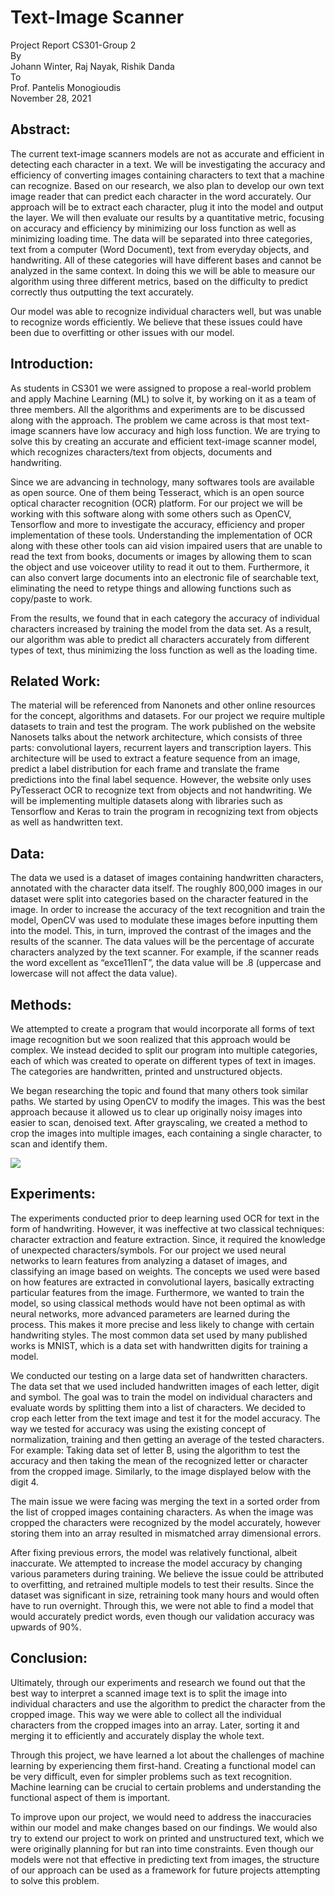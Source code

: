 # Text-Image Scanner  
Project Report CS301-Group 2  
By  
Johann Winter, Raj Nayak, Rishik Danda  
To  
Prof. Pantelis Monogioudis  
November 28, 2021  

## Abstract:  
The current text-image scanners models are not as accurate and efficient in detecting each character in a text. We will be investigating the accuracy and efficiency of converting images containing characters to text that a machine can recognize. Based on our research, we also plan to develop our own text image reader that can predict each character in the word accurately. Our approach will be to extract each character, plug it into the model and output the layer. We will then evaluate our results by a quantitative metric, focusing on accuracy and efficiency by minimizing our loss function as well as minimizing loading time. The data will be separated into three categories, text from a computer (Word Document), text from everyday objects, and handwriting. All of these categories will have different bases and cannot be analyzed in the same context. In doing this we will be able to measure our algorithm using three different metrics, based on the difficulty to predict correctly thus outputting the text accurately.  

Our model was able to recognize individual characters well, but was unable to recognize words efficiently. We believe that these issues could have been due to overfitting or other issues with our model.  

## Introduction:  
As students in CS301 we were assigned to propose a real-world problem and apply Machine Learning (ML) to solve it, by working on it as a team of three members. All the algorithms and experiments are to be discussed along with the approach. The problem we came across is that most text-image scanners have low accuracy and high loss function.  We are trying to solve this by creating an accurate and efficient text-image scanner model, which recognizes characters/text from objects, documents and handwriting.  
    
Since we are advancing in technology, many softwares tools are available as open source. One of them being Tesseract, which is an open source optical character recognition (OCR) platform. For our project we will be working with this software along with some others such as OpenCV, Tensorflow and more to investigate the accuracy, efficiency and proper implementation of these tools. Understanding the implementation of OCR along with these other tools can aid vision impaired users that are unable to read the text from books, documents or images by allowing them to scan the object and use voiceover utility to read it out to them. Furthermore, it can also convert large documents into an electronic file of searchable text, eliminating the need to retype things and allowing functions such as copy/paste to work.  
    
From the results, we found that in each category the accuracy of individual characters increased by training the model from the data set.  As a result, our algorithm was able to predict all characters accurately from different types of text, thus minimizing the loss function as well as the loading time.   
 
## Related Work:  
The material will be referenced from Nanonets and other online resources for the concept, algorithms and datasets. For our project we require multiple datasets to train and test the program. The work published on the website Nanosets talks about the network architecture, which consists of three parts: convolutional layers, recurrent layers and transcription layers. This architecture will be used to extract a feature sequence from an image, predict a label distribution for each frame and translate the frame predictions into the final label sequence. However, the website only uses PyTesseract OCR to recognize text from objects and not handwriting. We will be implementing multiple datasets along with libraries such as Tensorflow and Keras to train the program in recognizing text from objects as well as handwritten text.  

## Data:  
The data we used is a dataset of images containing handwritten characters, annotated with the character data itself. The roughly 800,000 images in our dataset were split into categories based on the character featured in the image. In order to increase the accuracy of the text recognition and train the model, OpenCV was used to modulate these images before inputting them into the model. This, in turn, improved the contrast of the images and the results of the scanner. The data values will be the percentage of accurate characters analyzed by the text scanner. For example, if the scanner reads the word excellent as “exce11lenT”, the data value will be .8 (uppercase and lowercase will not affect the data value).  

## Methods:  
We attempted to create a program that would incorporate all forms of text image recognition but we soon realized that this approach would be complex. We instead decided to split our program into multiple categories, each of which was created to operate on different types of text in images. The categories are handwritten, printed and unstructured objects.  

We began researching the topic and found that many others took similar paths. We started by using OpenCV to modify the images. This was the best approach because it allowed us to clear up originally noisy images into easier to scan, denoised text. After grayscaling, we created a method to crop the images into multiple images, each containing a single character, to scan and identify them.  

![](https://miro.medium.com/max/640/1*P4UW-wqOMSpi82KIcq11Pw.png)

## Experiments:    
The experiments conducted prior to deep learning used OCR for text in the form of handwriting. However, it was ineffective at two classical techniques: character extraction and feature extraction. Since, it required the knowledge of unexpected characters/symbols. For our project we used neural networks to learn features from analyzing a dataset of images, and classifying an image based on weights. The concepts we used were based on how features are extracted in convolutional layers, basically extracting particular features from the image. Furthermore, we wanted to train the model, so using classical methods would have not been optimal as with neural networks, more advanced parameters are learned during the process. This makes it more precise and less likely to change with certain handwriting styles. The most common data set used by many published works is MNIST, which is a data set with handwritten digits for training a model.   

We conducted our testing on a large data set of handwritten characters. The data set that we used included handwritten images of each letter, digit and symbol. The goal was to train the model on individual characters and evaluate words by splitting them into a list of characters. We decided to crop each letter from the text image and test it for the model accuracy. The way we tested for accuracy was using the existing concept of normalization, training and then getting an average of the tested characters. For example: Taking data set of letter B, using the algorithm to test the accuracy and then taking the mean of the recognized letter or character from the cropped image. Similarly, to the image displayed below with the digit 4.  

The main issue we were facing was merging the text in a sorted order from the list of cropped images containing characters. As when the image was cropped the characters were recognized by the model accurately, however storing them into an array resulted in mismatched array dimensional errors.  

After fixing previous errors, the model was relatively functional, albeit inaccurate. We attempted to increase the model accuracy by changing various parameters during training. We believe the issue could be attributed to overfitting, and retrained multiple models to test their results. Since the dataset was significant in size, retraining took many hours and would often have to run overnight. Through this, we were not able to find a model that would accurately predict words, even though our validation accuracy was upwards of 90%.  

## Conclusion:  
Ultimately, through our experiments and research we found out that the best way to interpret a scanned image text is to split the image into individual characters and use the algorithm to predict the character from the cropped image. This way we were able to collect all the individual characters from the cropped images into an array. Later, sorting it and merging it to efficiently and accurately display the whole text.  

Through this project, we have learned a lot about the challenges of machine learning by experiencing them first-hand. Creating a functional model can be very difficult, even for simpler problems such as text recognition. Machine learning can be crucial to certain problems and understanding the functional aspect of them is important.  

To improve upon our project, we would need to address the inaccuracies within our model and make changes based on our findings. We would also try to extend our project to work on printed and unstructured text, which we were originally planning for but ran into time constraints. Even though our models were not that effective in predicting text from images, the structure of our approach can be used as a framework for future projects attempting to solve this problem.  
